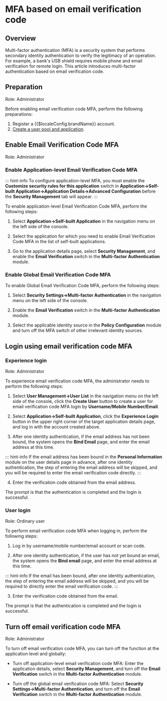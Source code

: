# MFA based on email verification code

<LastUpdated/>

## Overview

Multi-factor authentication (MFA) is a security system that performs secondary identity authentication to verify the legitimacy of an operation. For example, a bank's USB shield requires mobile phone and email verification for remote login. This article introduces multi-factor authentication based on email verification code.

## Preparation

Role: Administrator

Before enabling email verification code MFA, perform the following preparations:

1. <a :href="`${$themeConfig.consoleDomain}`">Register a {{$localeConfig.brandName}} account</a>.
2. [Create a user pool and application](/guides/basics/authenticate-first-user/use-hosted-login-page.md).

## Enable Email Verification Code MFA

Role: Administrator

### Enable Application-level Email Verification Code MFA

::: hint-info
To configure application-level MFA, you must enable the **Customize security rules for this application** switch in **Application->Self-built Application->Application Details->Advanced Configuration** before the **Security Management** tab will appear.
::: 

To enable application-level Email Verification Code MFA, perform the following steps:

1. Select **Application->Self-built Application** in the navigation menu on the left side of the console.

2. Select the application for which you need to enable Email Verification Code MFA in the list of self-built applications.

3. Go to the application details page, select **Security Management**, and enable the **Email Verification** switch in the **Multi-factor Authentication** module.

### Enable Global Email Verification Code MFA

To enable Global Email Verification Code MFA, perform the following steps:

1. Select **Security Settings->Multi-factor Authentication** in the navigation menu on the left side of the console.

2. Enable the **Email Verification** switch in the **Multi-factor Authentication** module.

3. Select the applicable identity source in the **Policy Configuration** module and turn off the MFA switch of other irrelevant identity sources.

## Login using email verification code MFA

### Experience login

Role: Administrator

To experience email verification code MFA, the administrator needs to perform the following steps:

1. Select **User Management->User List** in the navigation menu on the left side of the console, click the **Create User** button to create a user for email verification code MFA login by **Username/Mobile Number/Email**.

2. Select **Application->Self-built Application**, click the **Experience Login** button in the upper right corner of the target application details page, and log in with the account created above.

3. After one identity authentication, if the email address has not been bound, the system opens the **Bind Email** page, and enter the email address at this time.

::: hint-info
If the email address has been bound in the **Personal Information** module on the user details page in advance, after one identity authentication, the step of entering the email address will be skipped, and you will be required to enter the email verification code directly.
:::

4. Enter the verification code obtained from the email address.

The prompt is that the authentication is completed and the login is successful.

### User login

Role: Ordinary user

To perform email verification code MFA when logging in, perform the following steps:

1. Log in by username/mobile number/email account or scan code.

2. After one identity authentication, if the user has not yet bound an email, the system opens the **Bind email** page, and enter the email address at this time.

::: hint-info
If the email has been bound, after one identity authentication, the step of entering the email address will be skipped, and you will be required to directly enter the email verification code.
:::

3. Enter the verification code obtained from the email.

The prompt is that the authentication is completed and the login is successful.

## Turn off email verification code MFA

Role: Administrator

To turn off email verification code MFA, you can turn off the function at the application level and globally:

* Turn off application-level email verification code MFA: Enter the application details, select **Security Management**, and turn off the **Email Verification** switch in the **Multi-factor Authentication** module.

* Turn off the global email verification code MFA: Select **Security Settings->Multi-factor Authentication**, and turn off the **Email Verification** switch in the **Multi-factor Authentication** module.